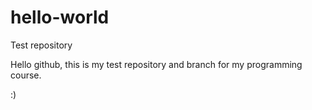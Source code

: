 # hello-world
Test repository

Hello github, this is my test repository and branch for my programming course.

:)
